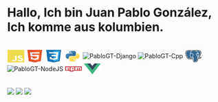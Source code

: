 # Hallo, Ich bin Juan Pablo González, Ich komme aus kolumbien.

<div style="display: inline_block"><br>
  <img align="center" alt="PabloGT-Js" height="30" width="40" src="https://raw.githubusercontent.com/devicons/devicon/master/icons/javascript/javascript-plain.svg">
  <img align="center" alt="PabloGT-HTML" height="30" width="40" src="https://raw.githubusercontent.com/devicons/devicon/master/icons/html5/html5-original.svg">
  <img align="center" alt="PabloGT-CSS" height="30" width="40" src="https://raw.githubusercontent.com/devicons/devicon/master/icons/css3/css3-original.svg">
  <img align="center" alt="PabloGT-Python" height="30" width="40" src="https://raw.githubusercontent.com/devicons/devicon/master/icons/python/python-original.svg">
  <img align="center" alt="PabloGT-Django" height="30" width="40" src="https://img.icons8.com/?size=512&id=qV-JzWYl9dzP&format=png">
  <img align="center" alt="PabloGT-Cpp" height="30" width="40" src="https://upload.wikimedia.org/wikipedia/commons/1/18/ISO_C%2B%2B_Logo.svg">
  <img align="center" alt="PabloGT-PostgreSQL" height="30" width="40" src="https://raw.githubusercontent.com/devicons/devicon/master/icons/postgresql/postgresql-original.svg">
  <img align="center" alt="PabloGT-NodeJS" height="30" width="40" src="https://nodejs.org/static/images/logo.svg">
  <img align="center" alt="PabloGT-npm" height="30" width="40" src="https://raw.githubusercontent.com/devicons/devicon/master/icons/npm/npm-original-wordmark.svg">
  <img align="center" alt="PabloGT-Git" height="30" width="40" src="https://raw.githubusercontent.com/devicons/devicon/master/icons/vuejs/vuejs-original.svg">
  
  
</div>
  
##

<div> 
  <a href="https://www.instagram.com/pablogonzalez91910/" target="_blank"><img src="https://img.shields.io/badge/-Instagram-%23E4405F?style=for-the-badge&logo=instagram&logoColor=white" target="_blank"></a>
  <a href="https://www.linkedin.com/in/juan-pablo-gonzalez-trejos-90025b337/" target="_blank"><img src="https://img.shields.io/badge/-LinkedIn-%230077B5?style=for-the-badge&logo=linkedin&logoColor=white" target="_blank"></a> 
  <a href="https://www.youtube.com/channel/UC06zDXq7IkjgDQf-YoW9cKw" target="_blank">
  <img src= "https://img.shields.io/badge/-Youtube-%23333?style=for-the-badge&logo=youtube&logoColor=white" target="_blank"></a>
</div>

